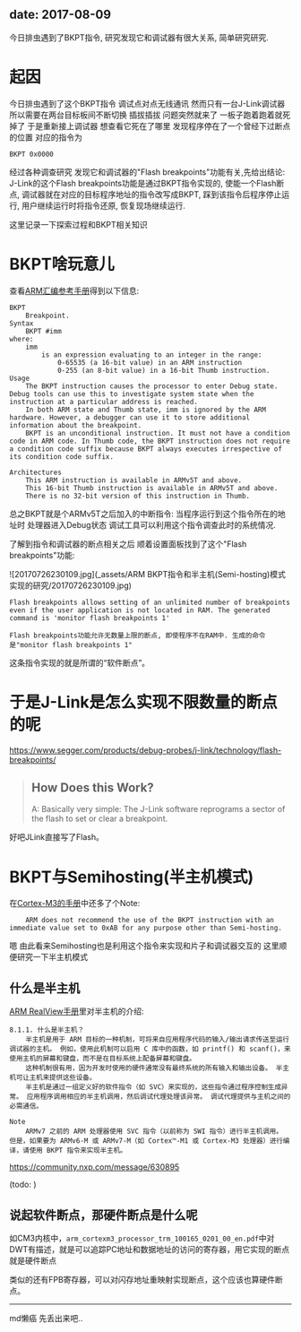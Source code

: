 
date: 2017-08-09
---

今日排虫遇到了BKPT指令, 研究发现它和调试器有很大关系, 简单研究研究.

<!--more-->

起因
==============

今日排虫遇到了这个BKPT指令
调试点对点无线通讯 然而只有一台J-Link调试器 所以需要在两台目标板间不断切换
插拔插拔
问题突然就来了 一板子跑着跑着就死掉了
于是重新接上调试器 想查看它死在了哪里
发现程序停在了一个曾经下过断点的位置
对应的指令为

```
BKPT 0x0000
```

经过各种调查研究 发现它和调试器的"Flash breakpoints"功能有关,先给出结论:
J-Link的这个Flash breakpoints功能是通过BKPT指令实现的, 使能一个Flash断点, 调试器就在对应的目标程序地址的指令改写成BKPT, 踩到该指令后程序停止运行, 用户继续运行时将指令还原, 恢复现场继续运行.

这里记录一下探索过程和BKPT相关知识

BKPT啥玩意儿
==============

查看[ARM汇编参考手册](http://infocenter.arm.com/help/index.jsp?topic=/com.arm.doc.dui0489i/Cihbiggi.html)得到以下信息:
```
BKPT
    Breakpoint.
Syntax
    BKPT #imm
where:
    imm
        is an expression evaluating to an integer in the range:
            0-65535 (a 16-bit value) in an ARM instruction
            0-255 (an 8-bit value) in a 16-bit Thumb instruction.
Usage
    The BKPT instruction causes the processor to enter Debug state. Debug tools can use this to investigate system state when the instruction at a particular address is reached.
    In both ARM state and Thumb state, imm is ignored by the ARM hardware. However, a debugger can use it to store additional information about the breakpoint.
    BKPT is an unconditional instruction. It must not have a condition code in ARM code. In Thumb code, the BKPT instruction does not require a condition code suffix because BKPT always executes irrespective of its condition code suffix.

Architectures
    This ARM instruction is available in ARMv5T and above.
    This 16-bit Thumb instruction is available in ARMv5T and above.
    There is no 32-bit version of this instruction in Thumb.
```

总之BKPT就是个ARMv5T之后加入的中断指令: 当程序运行到这个指令所在的地址时 处理器进入Debug状态 调试工具可以利用这个指令调查此时的系统情况.

了解到指令和调试器的断点相关之后 顺着设置面板找到了这个"Flash breakpoints"功能:

![20170726230109.jpg](_assets/ARM BKPT指令和半主机(Semi-hosting)模式实现的研究/20170726230109.jpg)

```
Flash breakpoints allows setting of an unlimited number of breakpoints even if the user application is not located in RAM. The generated command is 'monitor flash breakpoints 1'

Flash breakpoints功能允许无数量上限的断点, 即使程序不在RAM中. 生成的命令是"monitor flash breakpoints 1"
```

这条指令实现的就是所谓的“软件断点”。


于是J-Link是怎么实现不限数量的断点的呢
================================================

https://www.segger.com/products/debug-probes/j-link/technology/flash-breakpoints/

> How Does this Work?
> -----------------------
> A: Basically very simple:
> The J-Link software reprograms a sector of the flash to set or clear a breakpoint.

好吧JLink直接写了Flash。

BKPT与Semihosting(半主机模式)
===================================

在[Cortex-M3的手册](http://infocenter.arm.com/help/index.jsp?topic=/com.arm.doc.dui0552a/BABHCHGB.html#)中还多了个Note:
```
    ARM does not recommend the use of the BKPT instruction with an immediate value set to 0xAB for any purpose other than Semi-hosting.
```

嗯 由此看来Semihosting也是利用这个指令来实现和片子和调试器交互的
这里顺便研究一下半主机模式

什么是半主机
-------------------
[ARM RealView手册](http://infocenter.arm.com/help/index.jsp?topic=/com.arm.doc.dui0203ic/Bgbjjgij.html)里对半主机的介绍:

```
8.1.1. 什么是半主机？
    半主机是用于 ARM 目标的一种机制，可将来自应用程序代码的输入/输出请求传送至运行调试器的主机。 例如，使用此机制可以启用 C 库中的函数，如 printf() 和 scanf()，来使用主机的屏幕和键盘，而不是在目标系统上配备屏幕和键盘。
    这种机制很有用，因为开发时使用的硬件通常没有最终系统的所有输入和输出设备。 半主机可让主机来提供这些设备。
    半主机是通过一组定义好的软件指令（如 SVC）来实现的，这些指令通过程序控制生成异常。 应用程序调用相应的半主机调用，然后调试代理处理该异常。 调试代理提供与主机之间的必需通信。
```

```
Note
    ARMv7 之前的 ARM 处理器使用 SVC 指令（以前称为 SWI 指令）进行半主机调用。 但是，如果要为 ARMv6-M 或 ARMv7-M（如 Cortex™-M1 或 Cortex-M3 处理器）进行编译，请使用 BKPT 指令来实现半主机。
```


https://community.nxp.com/message/630895

(todo: )

说起软件断点，那硬件断点是什么呢
--------------------------------



如CM3内核中，`arm_cortexm3_processor_trm_100165_0201_00_en.pdf`中对DWT有描述，就是可以追踪PC地址和数据地址的访问的寄存器，用它实现的断点就是硬件断点

类似的还有FPB寄存器，可以对闪存地址重映射实现断点，这个应该也算硬件断点。

---

md懒癌 先丢出来吧..
